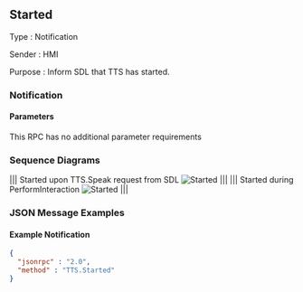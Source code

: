 ## Started

Type
: Notification

Sender
: HMI

Purpose
: Inform SDL that TTS has started.

### Notification

#### Parameters

This RPC has no additional parameter requirements

### Sequence Diagrams
|||
Started upon TTS.Speak request from SDL
![Started](./assets/StartedFromSpeak.png)
|||
|||
Started during PerformInteraction
![Started](./assets/StartedFromPerformInteraction.png)
|||

### JSON Message Examples

#### Example Notification
```json
{
  "jsonrpc" : "2.0",
  "method" : "TTS.Started"
}
```
